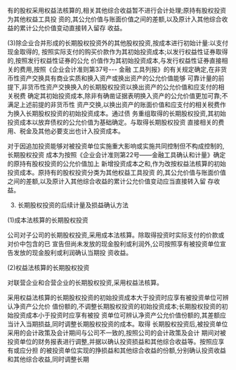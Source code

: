 有的股权采用权益法核算的,相关其他综合收益暂不进行会计处理;原持有股权投资为其他权益工具投 资的,其公允价值与账面价值之间的差额,以及原计入其他综合收益的累计公允价值变动直接转入留存 收益。

(3)除企业合并形成的长期股权投资外的其他股权投资,按成本进行初始计量:以支付现金取得的, 按照实际支付的购买价款作为其初始投资成本;以发行权益性证券取得的,按照发行权益性证券的公允 价值作为其初始投资成本,与发行权益性证券直接相关的费用,按照《企业会计准则第37号--- 金融 工具列报》的有关规定确定,在非货币性资产交换具有商业实质和换入资产或换出资产的公允价值能够 可靠计量的前提下,非货币性资产交换换入的长期股权投资以换出资产的公允价值和应支付的相关税费 确定其初始投资成本,除非有确凿证据表明换入资产的公允价值更加可靠;不满足上述前提的非货币性 资产交换,以换出资产的账面价值和应支付的相关税费作为换入长期股权投资的初始投资成本。通过债 务重组取得的长期股权投资,其初始投资成本以放弃债权的公允价值为基础确定。与取得长期股权投资 直接相关的费用、税金及其他必要支出也计入投资成本。

对于因追加投资能够对被投资单位实施重大影响或实施共同控制但不构成控制的,长期股权投资 成本为按照《企业会计准则第22号——金融工具确认和计量》确定的原持有股权投资的公允价值加上 新增投资成本之和,作为改按权益法核算的初始投资成本。原持有的股权投资分类为其他权益工具投资 的,其公允价值与账面价值之间的差额,以及原计入其他综合收益的累计公允价值变动应当直接转入留 存收益。

3. 长期股权投资的后续计量及损益确认方法

(1)成本法核算的长期股权投资

公司对子公司的长期股权投资,采用成本法核算。除取得投资时实际支付的价款或对价中包含的已 宣告但尚未发放的现金股利或利润外,公司按照享有被投资单位宣告发放的现金股利或利润确认当期投 资收益。

(2)权益法核算的长期股权投资

对联营企业和合营企业的长期股权投资,采用权益法核算。

采用权益法核算的长期股权投资的初始投资成本大于投资时应享有被投资单位可辨认净资产公允价 值份额的,不调整长期股权投资的初始投资成本;长期股权投资的初始投资成本小于投资时应享有被投 资单位可辨认净资产公允价值份额的,其差额应当计入当期损益,同时调整长期股权投资的成本。取得 长期股权投资后,被投资单位采用的会计政策及会计期间与公司不一致的,按照公司的会计政策及会计 期间对被投资单位的财务报表进行调整,并据以确认投资损益和其他综合收益等。按照应享有或应分担 的被投资单位实现的挣损益和其他综合收益的份额,分别确认投资收益和其他综合收益,同时调整长期